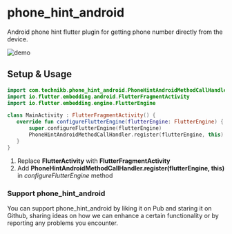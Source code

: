# phone_hint_android

Android phone hint flutter plugin for getting phone number directly from the device.

![demo](https://github.com/user-attachments/assets/01a44b71-4332-41e7-b487-03c6d7ae926a)

## Setup & Usage

 ```kotlin
import com.technikb.phone_hint_android.PhoneHintAndroidMethodCallHandler
import io.flutter.embedding.android.FlutterFragmentActivity
import io.flutter.embedding.engine.FlutterEngine

class MainActivity : FlutterFragmentActivity() {
    override fun configureFlutterEngine(flutterEngine: FlutterEngine) {
        super.configureFlutterEngine(flutterEngine)
        PhoneHintAndroidMethodCallHandler.register(flutterEngine, this)
    }
}
```
1. Replace **FlutterActivity** with **FlutterFragmentActivity**
2. Add **PhoneHintAndroidMethodCallHandler.register(flutterEngine, this)** in _configureFlutterEngine_ method

### Support phone_hint_android

You can support phone_hint_android by liking it on Pub and staring it on Github, sharing ideas on how we can enhance a certain functionality or by reporting any problems you encounter.
